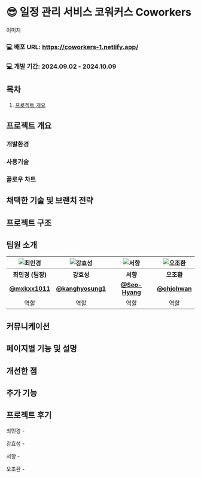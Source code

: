 # 😎 일정 관리 서비스 코워커스 Coworkers

이미지

### 💻 배포 URL: https://coworkers-1.netlify.app/
### 💻 개발 기간: 2024.09.02 - 2024.10.09


## 목차
1. [프로젝트 개요](#프로젝트-개요)



## 프로젝트 개요

### 개발환경
### 사용기술
### 플로우 차트

## 채택한 기술 및 브랜치 전략

## 프로젝트 구조

## 팀원 소개

|![최민경](https://github.com/user-attachments/assets/d68dc024-36bf-441a-8fc1-ecd96b48a8e1)|![강효성](https://github.com/user-attachments/assets/e13c5b86-c846-4e01-ae3d-6a62a9a92a1c)|![서향](https://github.com/user-attachments/assets/cddd9eb1-30b7-467a-b865-2ff62f092d59)|![오조환](https://github.com/user-attachments/assets/2623e4eb-13cd-4007-8c6e-59cbeefdc0e8)|
|:-:|:-:|:-:|:-:|
|**최민경 (팀장)**|**강효성**|**서향**|**오조환**|
|**[@mxkxx1011](https://github.com/mxkxx1011)**|**[@kanghyosung1](https://github.com/kanghyosung1)**|**[@Seo-Hyang](https://github.com/Seo-Hyang)**|**[@ohjohwan](https://github.com/ohjohwan)**|
|역할|역할|역할|역할|


## 커뮤니케이션

## 페이지별 기능 및 설명

## 개선한 점

## 추가 기능





## 프로젝트 후기

최민경 -

강효성 -

서향 - 

오조환 - 
